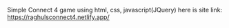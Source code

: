 Simple Connect 4 game using html, css, javascript(JQuery)
here is site link: https://raghulsconnect4.netlify.app/
